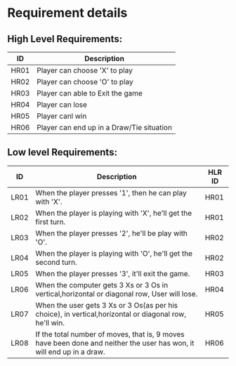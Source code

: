 # Requirement details
## High Level Requirements: 
| ID | Description | 
| ----- | ----- | 
| HR01 | Player can choose 'X' to play |
| HR02 | Player can choose 'O' to play |
| HR03 | Player can able to Exit the game |
| HR04 | Player can lose|
| HR05 | Player canl win|
| HR06 | Player can end up in a Draw/Tie situation|
##  Low level Requirements:
 
| ID | Description | HLR ID |
| ------ | --------- | ------ |
| LR01 | When the player presses '1', then he can play with 'X'. | HR01 |
| LR02 | When the player is playing with 'X', he'll get the first turn. | HR01 |
| LR03 | When the player presses '2', he'll be play with 'O'. | HR02 |
| LR04 | When the player is playing with 'O', he'll get the second turn. | HR02 |
| LR05 | When the player presses '3', it'll exit the game. | HR03 |
| LR06 | When the computer gets 3 Xs or 3 Os in vertical,horizontal or diagonal row, User will lose. | HR04 |
| LR07 | When the user gets 3 Xs or 3 Os(as per his choice), in vertical,horizontal or diagonal row, he'll win. | HR05 |
| LR08 | If the total number of moves, that is, 9 moves have been done and neither the user has won, it will end up in a draw. | HR06 |

